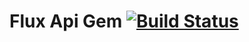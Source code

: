 # Flux Api Gem [![Build Status](https://travis-ci.org/metova/flux-api-gem.svg?branch=develop)](https://travis-ci.org/metova/flux-api-gem)
